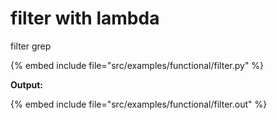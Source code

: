 # filter with lambda

filter
grep

{% embed include file="src/examples/functional/filter.py" %}

**Output:**

{% embed include file="src/examples/functional/filter.out" %}


